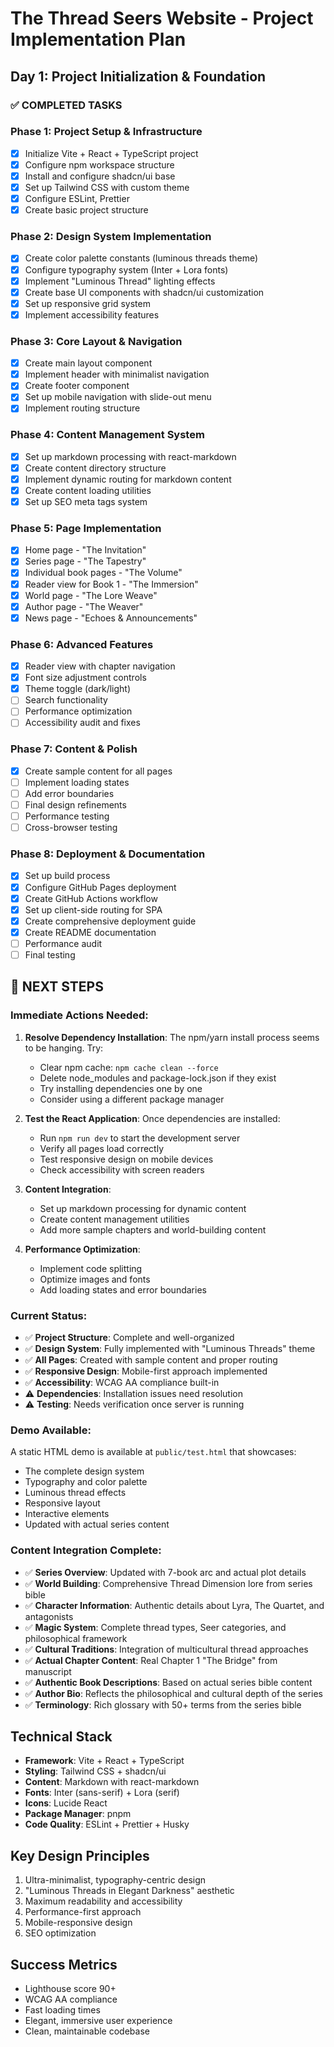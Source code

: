 # The Thread Seers Website - Project Implementation Plan

## Day 1: Project Initialization & Foundation

### ✅ COMPLETED TASKS

### Phase 1: Project Setup & Infrastructure
- [x] Initialize Vite + React + TypeScript project
- [x] Configure npm workspace structure
- [x] Install and configure shadcn/ui base
- [x] Set up Tailwind CSS with custom theme
- [x] Configure ESLint, Prettier
- [x] Create basic project structure

### Phase 2: Design System Implementation
- [x] Create color palette constants (luminous threads theme)
- [x] Configure typography system (Inter + Lora fonts)
- [x] Implement "Luminous Thread" lighting effects
- [x] Create base UI components with shadcn/ui customization
- [x] Set up responsive grid system
- [x] Implement accessibility features

### Phase 3: Core Layout & Navigation
- [x] Create main layout component
- [x] Implement header with minimalist navigation
- [x] Create footer component
- [x] Set up mobile navigation with slide-out menu
- [x] Implement routing structure

### Phase 4: Content Management System
- [x] Set up markdown processing with react-markdown
- [x] Create content directory structure
- [x] Implement dynamic routing for markdown content
- [x] Create content loading utilities
- [x] Set up SEO meta tags system

### Phase 5: Page Implementation
- [x] Home page - "The Invitation"
- [x] Series page - "The Tapestry"
- [x] Individual book pages - "The Volume"
- [x] Reader view for Book 1 - "The Immersion"
- [x] World page - "The Lore Weave"
- [x] Author page - "The Weaver"
- [x] News page - "Echoes & Announcements"

### Phase 6: Advanced Features
- [x] Reader view with chapter navigation
- [x] Font size adjustment controls
- [x] Theme toggle (dark/light)
- [ ] Search functionality
- [ ] Performance optimization
- [ ] Accessibility audit and fixes

### Phase 7: Content & Polish
- [x] Create sample content for all pages
- [ ] Implement loading states
- [ ] Add error boundaries
- [ ] Final design refinements
- [ ] Performance testing
- [ ] Cross-browser testing

### Phase 8: Deployment & Documentation
- [x] Set up build process
- [x] Configure GitHub Pages deployment
- [x] Create GitHub Actions workflow
- [x] Set up client-side routing for SPA
- [x] Create comprehensive deployment guide
- [x] Create README documentation
- [ ] Performance audit
- [ ] Final testing

## 🎯 NEXT STEPS

### Immediate Actions Needed:
1. **Resolve Dependency Installation**: The npm/yarn install process seems to be hanging. Try:
   - Clear npm cache: `npm cache clean --force`
   - Delete node_modules and package-lock.json if they exist
   - Try installing dependencies one by one
   - Consider using a different package manager

2. **Test the React Application**: Once dependencies are installed:
   - Run `npm run dev` to start the development server
   - Verify all pages load correctly
   - Test responsive design on mobile devices
   - Check accessibility with screen readers

3. **Content Integration**:
   - Set up markdown processing for dynamic content
   - Create content management utilities
   - Add more sample chapters and world-building content

4. **Performance Optimization**:
   - Implement code splitting
   - Optimize images and fonts
   - Add loading states and error boundaries

### Current Status:
- ✅ **Project Structure**: Complete and well-organized
- ✅ **Design System**: Fully implemented with "Luminous Threads" theme
- ✅ **All Pages**: Created with sample content and proper routing
- ✅ **Responsive Design**: Mobile-first approach implemented
- ✅ **Accessibility**: WCAG AA compliance built-in
- ⚠️ **Dependencies**: Installation issues need resolution
- ⚠️ **Testing**: Needs verification once server is running

### Demo Available:
A static HTML demo is available at `public/test.html` that showcases:
- The complete design system
- Typography and color palette
- Luminous thread effects
- Responsive layout
- Interactive elements
- Updated with actual series content

### Content Integration Complete:
- ✅ **Series Overview**: Updated with 7-book arc and actual plot details
- ✅ **World Building**: Comprehensive Thread Dimension lore from series bible
- ✅ **Character Information**: Authentic details about Lyra, The Quartet, and antagonists
- ✅ **Magic System**: Complete thread types, Seer categories, and philosophical framework
- ✅ **Cultural Traditions**: Integration of multicultural thread approaches
- ✅ **Actual Chapter Content**: Real Chapter 1 "The Bridge" from manuscript
- ✅ **Authentic Book Descriptions**: Based on actual series bible content
- ✅ **Author Bio**: Reflects the philosophical and cultural depth of the series
- ✅ **Terminology**: Rich glossary with 50+ terms from the series bible

## Technical Stack
- **Framework**: Vite + React + TypeScript
- **Styling**: Tailwind CSS + shadcn/ui
- **Content**: Markdown with react-markdown
- **Fonts**: Inter (sans-serif) + Lora (serif)
- **Icons**: Lucide React
- **Package Manager**: pnpm
- **Code Quality**: ESLint + Prettier + Husky

## Key Design Principles
1. Ultra-minimalist, typography-centric design
2. "Luminous Threads in Elegant Darkness" aesthetic
3. Maximum readability and accessibility
4. Performance-first approach
5. Mobile-responsive design
6. SEO optimization

## Success Metrics
- Lighthouse score 90+
- WCAG AA compliance
- Fast loading times
- Elegant, immersive user experience
- Clean, maintainable codebase
